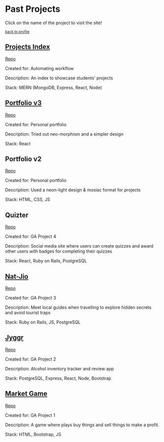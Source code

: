 # Past Projects

Click on the name of the project to visit the site!

<sub><a href="https://github.com/kevinngth">back to profile</a></sub>

## [Projects Index](https://seif-3.herokuapp.com/)

[Repo](https://github.com/kevinngth/projects-index)

Created for: Automating workflow

Description: An index to showcase students' projects

Stack: MERN (MongoDB, Express, React, Node)

## [Portfolio v3](https://kevinngth.github.io/)

[Repo](https://github.com/kevinngth/kevinngth.github.io)

Created for: Personal portfolio

Description: Tried out neo-morphism and a simpler design

Stack: React

## Portfolio v2

[Repo](https://github.com/kevinngth/portfolio-v2)

Created for: Personal portfolio

Description: Used a neon-light design & mosiac format for projects

Stack: HTML, CSS, JS

## Quizter

[Repo](https://github.com/EugeneTan9/Quizter)

Created for: GA Project 4

Description: Social media site where users can create quizzes and award other users with badges for completing their quizzes

Stack: React, Ruby on Rails, PostgreSQL

## [Nat-Jio](https://nat-jio.herokuapp.com/)

[Repo](https://github.com/kevinngth/traveller-guide-app)

Created for: GA Project 3

Description: Meet local guides when travelling to explore hidden secrets and avoid tourist traps

Stack: Ruby on Rails, JS, PostgreSQL

## [Jyggr](https://jyggr.herokuapp.com/)

[Repo](https://github.com/kevinngth/project-2-App)

Created for: GA Project 2

Description: Alcohol inventory tracker and review app

Stack: PostgreSQL, Express, React, Node, Bootstrap

## [Market Game](https://kevinngth.github.io/Project-1-Game/)

[Repo](https://github.com/kevinngth/Project-1-Game)

Created for: GA Project 1

Description: A game where plays buy things and sell things to make a profit.

Stack: HTML, Bootstrap, JS
